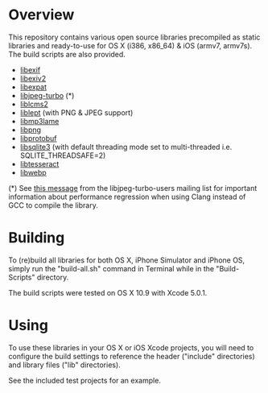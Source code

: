 Overview
========

This repository contains various open source libraries precompiled as static libraries and ready-to-use for OS X (i386, x86_64) & iOS (armv7, armv7s). The build scripts are also provided.

* [libexif](http://libexif.sourceforge.net/)
* [libexiv2](http://www.exiv2.org/)
* [libexpat](http://expat.sourceforge.net/)
* [libjpeg-turbo](http://libjpeg-turbo.virtualgl.org/) (*)
* [liblcms2](http://www.littlecms.com/)
* [liblept](http://www.leptonica.com/source/README.html) (with PNG & JPEG support)
* [libmp3lame](http://lame.sourceforge.net/)
* [libpng](http://www.libpng.org/pub/png/libpng.html)
* [libprotobuf](https://code.google.com/p/protobuf/)
* [libsqlite3](http://www.sqlite.org/) (with default threading mode set to multi-threaded i.e. SQLITE_THREADSAFE=2)
* [libtesseract](https://code.google.com/p/tesseract-ocr/)
* [libwebp](https://developers.google.com/speed/webp/)

(*) See [this message](http://sourceforge.net/mailarchive/message.php?msg_id=31902239) from the libjpeg-turbo-users mailing list for important information about performance regression when using Clang instead of GCC to compile the library.

Building
========

To (re)build all libraries for both OS X, iPhone Simulator and iPhone OS, simply run the "build-all.sh" command in Terminal while in the "Build-Scripts" directory.

The build scripts were tested on OS X 10.9 with Xcode 5.0.1.

Using
=====

To use these libraries in your OS X or iOS Xcode projects, you will need to configure the build settings to reference the header ("include" directories) and library files ("lib" directories).

See the included test projects for an example.

